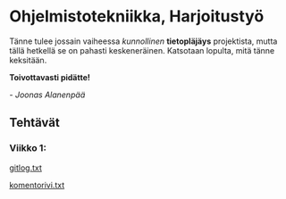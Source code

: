 # Ohjelmistotekniikka, Harjoitustyö

Tänne tulee jossain vaiheessa *kunnollinen* **tietopläjäys** projektista, mutta tällä hetkellä se on pahasti keskeneräinen. Katsotaan lopulta, mitä tänne keksitään. 

**Toivottavasti pidätte!**

*- Joonas Alanenpää*


## Tehtävät
### Viikko 1:
[gitlog.txt](https://github.com/jooala/ot-harjoitustyo/blob/master/laskarit/viikko1/gitlog.txt)

[komentorivi.txt](https://github.com/jooala/ot-harjoitustyo/blob/master/laskarit/viikko1/komentorivi.txt)
